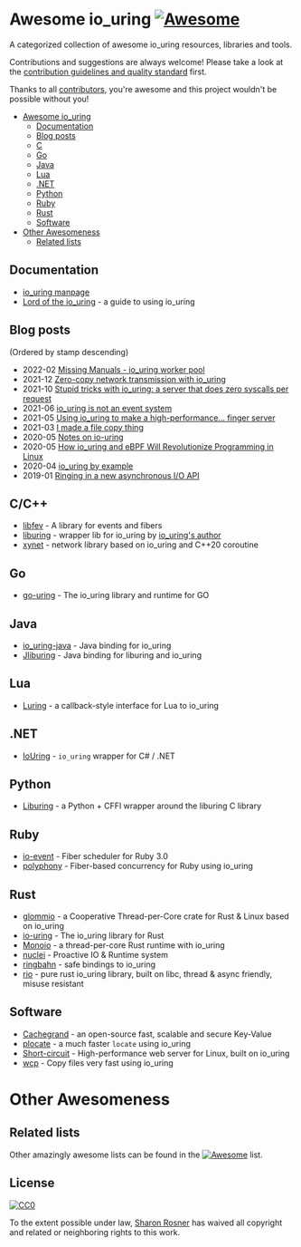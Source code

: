 # Awesome io_uring [![Awesome](https://cdn.rawgit.com/sindresorhus/awesome/d7305f38d29fed78fa85652e3a63e154dd8e8829/media/badge.svg)](https://github.com/sindresorhus/awesome)

A categorized collection of awesome io_uring resources, libraries and tools.

Contributions and suggestions are always welcome! Please take a look at the
[contribution guidelines and quality
standard](https://github.com/ciconia/awesome-io_uring/blob/master/CONTRIBUTING.md)
first.

Thanks to all
[contributors](https://github.com/ciconia/awesome-io_uring/graphs/contributors),
you're awesome and this project wouldn't be possible without you!

* [Awesome io_uring](#awesome-io_uring)
  * [Documentation](#documentation)
  * [Blog posts](#blog-posts)
  * [C](#cc)
  * [Go](#go)
  * [Java](#java)
  * [Lua](#lua)
  * [.NET](#net)
  * [Python](#python)
  * [Ruby](#ruby)
  * [Rust](#rust)
  * [Software](#software)
* [Other Awesomeness](#other-awesomeness)
  * [Related lists](#related-lists)

## Documentation

* [io_uring manpage](https://www.mankier.com/7/io_uring)
* [Lord of the io_uring](https://unixism.net/loti/) - a guide to using io_uring

## Blog posts

(Ordered by stamp descending)

* 2022-02 [Missing Manuals - io_uring worker pool](https://blog.cloudflare.com/missing-manuals-io_uring-worker-pool/)
* 2021-12 [Zero-copy network transmission with
  io_uring](https://lwn.net/Articles/879724/)
* 2021-10 [Stupid tricks with io_uring: a server that does zero syscalls per
  request](https://wjwh.eu/posts/2021-10-01-no-syscall-server-iouring.html)
* 2021-06 [io_uring is not an event
  system](https://despairlabs.com/posts/2021-06-16-io-uring-is-not-an-event-system/)
* 2021-05 [Using io_uring to make a high-performance... finger server](https://drewdevault.com/2021/05/24/io_uring-finger-server.html)
* 2021-03 [I made a file copy thing](https://wheybags.com/blog/wcp.html)
* 2020-05 [Notes on io-uring](https://boats.gitlab.io/blog/post/io-uring/)
* 2020-05 [How io_uring and eBPF Will Revolutionize Programming in
  Linux](https://www.scylladb.com/2020/05/05/how-io_uring-and-ebpf-will-revolutionize-programming-in-linux/)
* 2020-04 [io_uring by
  example](https://unixism.net/2020/04/io-uring-by-example-article-series/)
* 2019-01 [Ringing in a new asynchronous I/O
  API](https://lwn.net/Articles/776703/)

## C/C++

* [libfev](https://github.com/patrykstefanski/libfev) - A library for events and
  fibers
* [liburing](https://github.com/axboe/liburing/) - wrapper lib for io_uring by
  [io_uring's author](https://github.com/axboe)
* [xynet](https://github.com/xuanyi-fu/xynet) - network library based on
  io_uring and C++20 coroutine

## Go

* [go-uring](https://github.com/godzie44/go-uring) - The io_uring library and
  runtime for GO

## Java

* [io_uring-java](https://github.com/ChinaXing/io_uring-java) - Java binding for
  io_uring
* [Jliburing](https://github.com/Sammers21/Jliburing) - Java binding for
  liburing and io_uring

## Lua

* [Luring](https://github.com/thislight/luring) - a callback-style interface for
  Lua to io_uring

## .NET

* [IoUring](https://github.com/tkp1n/IoUring) - `io_uring` wrapper for C# / .NET

## Python

* [Liburing](https://github.com/YoSTEALTH/Liburing) - a Python + CFFI wrapper
  around the liburing C library

## Ruby

* [io-event](https://github.com/socketry/io-event/) - Fiber scheduler for Ruby 3.0
* [polyphony](https://github.com/digital-fabric/polyphony) - Fiber-based
  concurrency for Ruby using io_uring

## Rust

* [glommio](https://github.com/DataDog/glommio) - a Cooperative Thread-per-Core
  crate for Rust & Linux based on io_uring
* [io-uring](https://github.com/tokio-rs/io-uring) - The io_uring library for
  Rust
* [Monoio](https://github.com/bytedance/monoio) - a thread-per-core Rust runtime
  with io_uring
* [nuclei](https://github.com/vertexclique/nuclei) - Proactive IO & Runtime system
* [ringbahn](https://github.com/ringbahn/ringbahn) - safe bindings to io_uring
* [rio](https://github.com/spacejam/rio) - pure rust io_uring library, built on
  libc, thread & async friendly, misuse resistant

## Software

* [Cachegrand](https://github.com/danielealbano/cachegrand) - an open-source
  fast, scalable and secure Key-Value
* [plocate](https://plocate.sesse.net/) - a much faster `locate` using io_uring
* [Short-circuit](https://github.com/3541/short-circuit) - High-performance web
  server for Linux, built on io_uring
* [wcp](https://github.com/wheybags/wcp) - Copy files very fast using io_uring

# Other Awesomeness

## Related lists

Other amazingly awesome lists can be found in the
[![Awesome](https://cdn.rawgit.com/sindresorhus/awesome/d7305f38d29fed78fa85652e3a63e154dd8e8829/media/badge.svg)](https://github.com/sindresorhus/awesome)
list.

## License

[![CC0](https://i.creativecommons.org/p/zero/1.0/88x31.png)](https://creativecommons.org/publicdomain/zero/1.0/)

To the extent possible under law, [Sharon Rosner](http://github.com/ciconia) has
waived all copyright and related or neighboring rights to this work.
